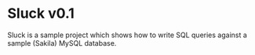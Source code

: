 Sluck v0.1
==========

Sluck is a sample project which shows how to write SQL queries against a sample (Sakila) MySQL database.
